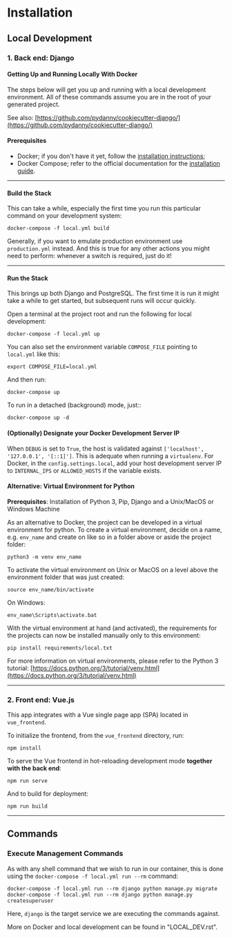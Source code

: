 # Installation

## Local Development

### 1. Back end: Django

#### Getting Up and Running Locally With Docker


The steps below will get you up and running with a local development environment.
All of these commands assume you are in the root of your generated project.

See also: [https://github.com/pydanny/cookiecutter-django/](https://github.com/pydanny/cookiecutter-django/)


#### Prerequisites

* Docker; if you don't have it yet, follow the [installation instructions](https://docs.docker.com/install/#supported-platforms);
* Docker Compose; refer to the official documentation for the [installation guide](https://docs.docker.com/compose/install/).

---

#### Build the Stack

This can take a while, especially the first time you run this particular command on your development system:

    docker-compose -f local.yml build

Generally, if you want to emulate production environment use ``production.yml`` instead. And this is true for any other actions you might need to perform: whenever a switch is required, just do it!

---


#### Run the Stack

This brings up both Django and PostgreSQL. The first time it is run it might take a while to get started, but subsequent runs will occur quickly.

Open a terminal at the project root and run the following for local development:

    docker-compose -f local.yml up

You can also set the environment variable ``COMPOSE_FILE`` pointing to ``local.yml`` like this:

    export COMPOSE_FILE=local.yml

And then run:

    docker-compose up

To run in a detached (background) mode, just::

    docker-compose up -d


#### (Optionally) Designate your Docker Development Server IP

When ``DEBUG`` is set to ``True``, the host is validated against ``['localhost', '127.0.0.1', '[::1]']``. This is adequate when running a ``virtualenv``. For Docker, in the ``config.settings.local``, add your host development server IP to ``INTERNAL_IPS`` or ``ALLOWED_HOSTS`` if the variable exists.


#### Alternative: Virtual Environment for Python

**Prerequisites**: Installation of Python 3, Pip, Django and a Unix/MacOS or Windows Machine

As an alternative to Docker, the project can be developed in a virtual environment for python.
To create a virtual environment, decide on a name, e.g. `env_name` and create on like so in a folder above or aside the project folder:
    
    python3 -m venv env_name

To activate the virtual environment on Unix or MacOS on a level above the environment folder that was just created:

    source env_name/bin/activate

On Windows:

    env_name\Scripts\activate.bat

With the virtual environment at hand (and activated), the requirements for the projects can now be installed manually only to this environment:

    pip install requirements/local.txt


For more information on virtual environments, please refer to the Python 3 tutorial: [https://docs.python.org/3/tutorial/venv.html](https://docs.python.org/3/tutorial/venv.html)


---

### 2. Front end: Vue.js


This app integrates with a Vue single page app (SPA) located in ``vue_frontend``.

To initialize the frontend, from the ``vue_frontend`` directory, run:

    npm install

To serve the Vue frontend in hot-reloading development mode **together with the back end**:

    npm run serve

And to build for deployment:

    npm run build


---

## Commands

### Execute Management Commands

As with any shell command that we wish to run in our container, this is done using the ``docker-compose -f local.yml run --rm`` command:

    docker-compose -f local.yml run --rm django python manage.py migrate
    docker-compose -f local.yml run --rm django python manage.py createsuperuser

Here, ``django`` is the target service we are executing the commands against.


More on Docker and local development can be found in "LOCAL_DEV.rst".
